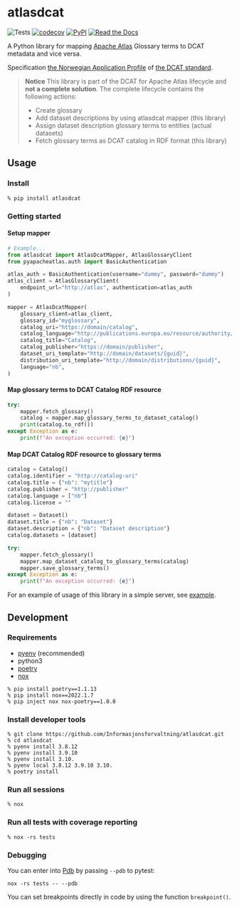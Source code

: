 # atlasdcat

![Tests](https://github.com/Informasjonsforvaltning/atlasdcat/workflows/Tests/badge.svg)
[![codecov](https://codecov.io/gh/Informasjonsforvaltning/atlasdcat/branch/main/graph/badge.svg?token=H4pXcHr8KK)](https://codecov.io/gh/Informasjonsforvaltning/atlasdcat)
[![PyPI](https://img.shields.io/pypi/v/atlasdcat.svg)](https://pypi.org/project/atlasdcat/)
[![Read the Docs](https://readthedocs.org/projects/atlasdcat/badge/)](https://atlasdcat.readthedocs.io/)

A Python library for mapping [Apache Atlas](https://atlas.apache.org/) Glossary terms to DCAT metadata and vice versa.

Specification [the Norwegian Application Profile](https://data.norge.no/specification/dcat-ap-no) of [the DCAT standard](https://www.w3.org/TR/vocab-dcat-2/).

> **Notice**
> This library is part of the DCAT for Apache Atlas lifecycle and **not a complete solution**. The complete lifecycle contains the following actions:
>
> - Create glossary
> - Add dataset descriptions by using atlasdcat mapper (this library)
> - Assign dataset description glossary terms to entities (actual datasets)
> - Fetch glossary terms as DCAT catalog in RDF format (this library)


## Usage

### Install

```Shell
% pip install atlasdcat
```

### Getting started

#### Setup mapper

```Python
# Example...
from atlasdcat import AtlasDcatMapper, AtlasGlossaryClient
from pyapacheatlas.auth import BasicAuthentication

atlas_auth = BasicAuthentication(username="dummy", password="dummy")
atlas_client = AtlasGlossaryClient(
    endpoint_url="http://atlas", authentication=atlas_auth
)

mapper = AtlasDcatMapper(
    glossary_client=atlas_client,
    glossary_id="myglossary",
    catalog_uri="https://domain/catalog",
    catalog_language="http://publications.europa.eu/resource/authority/language/NOB",
    catalog_title="Catalog",
    catalog_publisher="https://domain/publisher",
    dataset_uri_template="http://domain/datasets/{guid}",
    distribution_uri_template="http://domain/distributions/{guid}",
    language="nb",
)
```

#### Map glossary terms to DCAT Catalog RDF resource

```Python
try:
    mapper.fetch_glossary()
    catalog = mapper.map_glossary_terms_to_dataset_catalog()
    print(catalog.to_rdf())
except Exception as e:
    print(f"An exception occurred: {e}")
```

#### Map DCAT Catalog RDF resource to glossary terms

```Python
catalog = Catalog()
catalog.identifier = "http://catalog-uri"
catalog.title = {"nb": "mytitle"}
catalog.publisher = "http://publisher"
catalog.language = ["nb"]
catalog.license = ""

dataset = Dataset()
dataset.title = {"nb": "Dataset"}
dataset.description = {"nb": "Dataset description"}
catalog.datasets = [dataset]

try:
    mapper.fetch_glossary()
    mapper.map_dataset_catalog_to_glossary_terms(catalog)
    mapper.save_glossary_terms()
except Exception as e:
    print(f"An exception occurred: {e}")
```

For an example of usage of this library in a simple server, see [example](./example/README.md).

## Development

### Requirements

- [pyenv](https://github.com/pyenv/pyenv) (recommended)
- python3
- [poetry](https://python-poetry.org/)
- [nox](https://nox.thea.codes/en/stable/)

```Shell
% pip install poetry==1.1.13
% pip install nox==2022.1.7
% pip inject nox nox-poetry==1.0.0
```

### Install developer tools

```Shell
% git clone https://github.com/Informasjonsforvaltning/atlasdcat.git
% cd atlasdcat
% pyenv install 3.8.12
% pyenv install 3.9.10
% pyenv install 3.10.
% pyenv local 3.8.12 3.9.10 3.10.
% poetry install
```

### Run all sessions

```Shell
% nox
```

### Run all tests with coverage reporting

```Shell
% nox -rs tests
```

### Debugging

You can enter into [Pdb](https://docs.python.org/3/library/pdb.html) by passing `--pdb` to pytest:

```Shell
nox -rs tests -- --pdb
```

You can set breakpoints directly in code by using the function `breakpoint()`.
